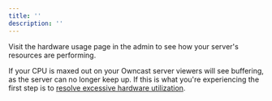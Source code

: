 ```yaml
---
title: ''
description: ''
---
```

Visit the hardware usage page in the admin to see how your server's resources are performing.

If your CPU is maxed out on your Owncast server viewers will see buffering, as the server can no longer keep up. If this is what you're experiencing the first step is to [resolve excessive hardware utilization](/docs/troubleshooting/hardware-usage).
